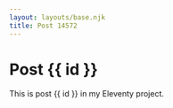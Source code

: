 ```yaml
---
layout: layouts/base.njk
title: Post 14572
---
```


# Post {{ id }}

This is post {{ id }} in my Eleventy project.
